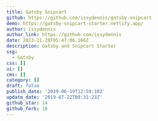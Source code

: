 ```yaml
---
title: Gatsby Snipcart
github: https://github.com/issydennis/gatsby-snipcart
demo: https://gatsby-snipcart-starter.netlify.app/
author: issydennis
author_link: https://github.com/issydennis
date: 2023-11-28T05:47:06.166Z
description: Gatsby and Snipcart Starter
ssg:
  - Gatsby
css: []
ui: []
cms: []
category: []
draft: false
publish_date: '2019-06-19T12:59:10Z'
update_date: '2019-07-22T08:31:23Z'
github_star: 14
github_fork: 18
---
```

